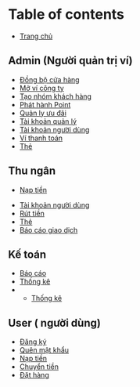 
# Table of contents

* [Trang chủ](README.md)


##	Admin (Người quản trị ví)
* [Đồng bộ cửa hàng](admin/dongbocuahang.md)
* [Mở ví công ty](admin/movicongty.md)
* [Tạo nhóm khách hàng](admin/taonhomkhachhang.md)
* [Phát hành Point](admin/phathanhpoint.md)
* [Quản ly ưu đãi](admin/quanlyuudai.md)
* [Tài khoản quản lý](admin/tkquanly.md)
* [Tài khoản người dùng](admin/tknguoidung.md)
* [Ví thanh toán](admin/vithanhtoan.md)
* [Thẻ](admin/the.md)
## Thu ngân
* [Nạp tiền](cashier/topup.md)
<!-- * [Giao dịch](cashier/giaodich.md)
* [Đơn hàng](cashier/images-and-media.md) -->
* [Tài khoản người dùng](cashier/tknguoidung.md)
* [Rút tiền](cashier/vithanhtoan.md)
* [Thẻ](cashier/the.md)
* [Báo cáo giao dịch](cashier/baocaogd.md)

## Kế toán
* [Báo cáo](cashier/integrations.md)
* [Thống kê](cashier/test.md)
* * [Thống kê](cashier/test.md)

## User ( người dùng)
* [Đăng ký](user/dangky.md)
* [Quên mật khẩu](user/quenmk.md)
* [Nạp tiền](user/integrations.md)
* [Chuyển tiền](user/test.md)
* [Đặt hàng](user/test.md)



